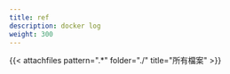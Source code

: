 ```yaml
---
title: ref
description: docker log
weight: 300
---
```


{{< attachfiles pattern=".*"  folder="./" title="所有檔案" >}}